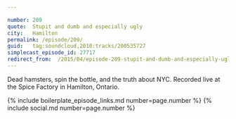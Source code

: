 ```yaml
---

number: 209
quote:  Stupit and dumb and especially ugly
city:   Hamilton
permalink: /episode/209/
guid:   tag:soundcloud,2010:tracks/200535727
simplecast_episode_id: 27717
redirect_from:  /2015/04/episode-209-stupit-and-dumb-and-especially-ugly-hamilton/
---
```


Dead hamsters, spin the bottle, and the truth about NYC. Recorded live at the Spice Factory in Hamilton, Ontario.

{% include boilerplate_episode_links.md number=page.number %}
{% include social.md number=page.number %}